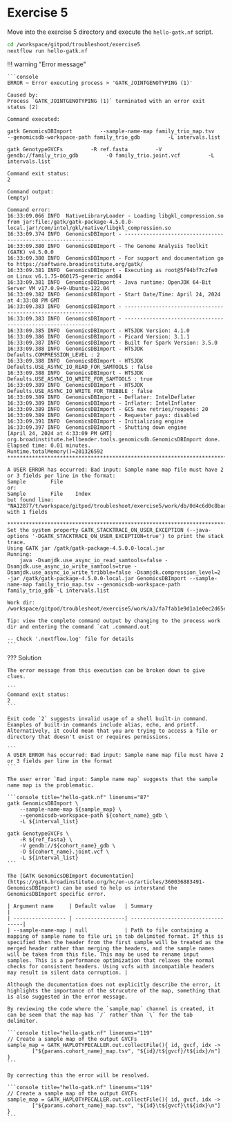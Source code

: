 # Exercise 5

Move into the exercise 5 directory and execute the `hello-gatk.nf` script.

```bash
cd /workspace/gitpod/troubleshoot/exercise5
nextflow run hello-gatk.nf
```

!!! warning "Error message"

    ```console
    ERROR ~ Error executing process > 'GATK_JOINTGENOTYPING (1)'

    Caused by:
    Process `GATK_JOINTGENOTYPING (1)` terminated with an error exit status (2)

    Command executed:

    gatk GenomicsDBImport         --sample-name-map family_trio_map.tsv         --genomicsdb-workspace-path family_trio_gdb         -L intervals.list

    gatk GenotypeGVCFs         -R ref.fasta         -V gendb://family_trio_gdb         -O family_trio.joint.vcf         -L intervals.list

    Command exit status:
    2

    Command output:
    (empty)

    Command error:
    16:33:09.066 INFO  NativeLibraryLoader - Loading libgkl_compression.so from jar:file:/gatk/gatk-package-4.5.0.0-local.jar!/com/intel/gkl/native/libgkl_compression.so
    16:33:09.374 INFO  GenomicsDBImport - ------------------------------------------------------------
    16:33:09.380 INFO  GenomicsDBImport - The Genome Analysis Toolkit (GATK) v4.5.0.0
    16:33:09.380 INFO  GenomicsDBImport - For support and documentation go to https://software.broadinstitute.org/gatk/
    16:33:09.381 INFO  GenomicsDBImport - Executing as root@5f94bf7c2fe0 on Linux v6.1.75-060175-generic amd64
    16:33:09.381 INFO  GenomicsDBImport - Java runtime: OpenJDK 64-Bit Server VM v17.0.9+9-Ubuntu-122.04
    16:33:09.382 INFO  GenomicsDBImport - Start Date/Time: April 24, 2024 at 4:33:08 PM GMT
    16:33:09.383 INFO  GenomicsDBImport - ------------------------------------------------------------
    16:33:09.383 INFO  GenomicsDBImport - ------------------------------------------------------------
    16:33:09.385 INFO  GenomicsDBImport - HTSJDK Version: 4.1.0
    16:33:09.386 INFO  GenomicsDBImport - Picard Version: 3.1.1
    16:33:09.387 INFO  GenomicsDBImport - Built for Spark Version: 3.5.0
    16:33:09.388 INFO  GenomicsDBImport - HTSJDK Defaults.COMPRESSION_LEVEL : 2
    16:33:09.388 INFO  GenomicsDBImport - HTSJDK Defaults.USE_ASYNC_IO_READ_FOR_SAMTOOLS : false
    16:33:09.388 INFO  GenomicsDBImport - HTSJDK Defaults.USE_ASYNC_IO_WRITE_FOR_SAMTOOLS : true
    16:33:09.389 INFO  GenomicsDBImport - HTSJDK Defaults.USE_ASYNC_IO_WRITE_FOR_TRIBBLE : false
    16:33:09.389 INFO  GenomicsDBImport - Deflater: IntelDeflater
    16:33:09.389 INFO  GenomicsDBImport - Inflater: IntelInflater
    16:33:09.389 INFO  GenomicsDBImport - GCS max retries/reopens: 20
    16:33:09.389 INFO  GenomicsDBImport - Requester pays: disabled
    16:33:09.391 INFO  GenomicsDBImport - Initializing engine
    16:33:09.397 INFO  GenomicsDBImport - Shutting down engine
    [April 24, 2024 at 4:33:09 PM GMT] org.broadinstitute.hellbender.tools.genomicsdb.GenomicsDBImport done. Elapsed time: 0.01 minutes.
    Runtime.totalMemory()=201326592
    ***********************************************************************

    A USER ERROR has occurred: Bad input: Sample name map file must have 2 or 3 fields per line in the format:
    Sample        File
    or:
    Sample        File    Index
    but found line: "NA12877/t/workspace/gitpod/troubleshoot/exercise5/work/db/0d4c6d0c8bad080cec4a1e09217159/reads_father.bam.g.vcf/t/workspace/gitpod/troubleshoot/exercise5/work/db/0d4c6d0c8bad080cec4a1e09217159/reads_father.bam.g.vcf.idx/nNA12882/t/workspace/gitpod/troubleshoot/exercise5/work/a7/84fe9e9038bed36bdbf620847b47c2/reads_son.bam.g.vcf/t/workspace/gitpod/troubleshoot/exercise5/work/a7/84fe9e9038bed36bdbf620847b47c2/reads_son.bam.g.vcf.idx/nNA12878/t/workspace/gitpod/troubleshoot/exercise5/work/59/a653a3855cf6f6c70bc7b42aff0a0d/reads_mother.bam.g.vcf/t/workspace/gitpod/troubleshoot/exercise5/work/59/a653a3855cf6f6c70bc7b42aff0a0d/reads_mother.bam.g.vcf.idx/n" with 1 fields

    ***********************************************************************
    Set the system property GATK_STACKTRACE_ON_USER_EXCEPTION (--java-options '-DGATK_STACKTRACE_ON_USER_EXCEPTION=true') to print the stack trace.
    Using GATK jar /gatk/gatk-package-4.5.0.0-local.jar
    Running:
        java -Dsamjdk.use_async_io_read_samtools=false -Dsamjdk.use_async_io_write_samtools=true -Dsamjdk.use_async_io_write_tribble=false -Dsamjdk.compression_level=2 -jar /gatk/gatk-package-4.5.0.0-local.jar GenomicsDBImport --sample-name-map family_trio_map.tsv --genomicsdb-workspace-path family_trio_gdb -L intervals.list

    Work dir:
    /workspace/gitpod/troubleshoot/exercise5/work/a3/fa7fab1e9d1a1e0ec2d65e87b9cebf

    Tip: view the complete command output by changing to the process work dir and entering the command `cat .command.out`

    -- Check '.nextflow.log' file for details
    ```

??? Solution

    The error message from this execution can be broken down to give clues.

    ```
    Command exit status:
    2
    ```

    Exit code `2` suggests invalid usage of a shell built-in command. Examples of built-in commands include alias, echo, and printf. Alternatively, it could mean that you are trying to access a file or directory that doesn't exist or requires permissions.

    ```
    A USER ERROR has occurred: Bad input: Sample name map file must have 2 or 3 fields per line in the format
    ```

    The user error `Bad input: Sample name map` suggests that the sample name map is the problematic.

    ```console title="hello-gatk.nf" linenums="87"
    gatk GenomicsDBImport \
        --sample-name-map ${sample_map} \
        --genomicsdb-workspace-path ${cohort_name}_gdb \
        -L ${interval_list}

    gatk GenotypeGVCFs \
        -R ${ref_fasta} \
        -V gendb://${cohort_name}_gdb \
        -O ${cohort_name}.joint.vcf \
        -L ${interval_list}
    ```

    The [GATK GenomicsDBImport documentation](https://gatk.broadinstitute.org/hc/en-us/articles/360036883491-GenomicsDBImport) can be used to help us interstand the GenomicsDBImport specific error.

    | Argument name     | Default value   | Summary                            |
    | ----------------- | ----------------| -----------------------------------|
    | --sample-name-map | null            | Path to file containing a mapping of sample name to file uri in tab delimited format. If this is specified then the header from the first sample will be treated as the merged header rather than merging the headers, and the sample names will be taken from this file. This may be used to rename input samples. This is a performance optimization that relaxes the normal checks for consistent headers. Using vcfs with incompatible headers may result in silent data corruption. |

    Although the documentation does not explicitly describe the error, it highlights the importance of the strucutre of the map, something that is also suggested in the error message.

    By reviewing the code where the `sample_map` channel is created, it can be seem that the map has `/` rather than `\` for the tab delimiter.

    ```console title="hello-gatk.nf" linenums="119"
    // Create a sample map of the output GVCFs
    sample_map = GATK_HAPLOTYPECALLER.out.collectFile(){ id, gvcf, idx ->
            ["${params.cohort_name}_map.tsv", "${id}/t${gvcf}/t${idx}/n"]
    }
    ```

    By correcting this the error will be resolved.

    ```console title="hello-gatk.nf" linenums="119"
    // Create a sample map of the output GVCFs
    sample_map = GATK_HAPLOTYPECALLER.out.collectFile(){ id, gvcf, idx ->
            ["${params.cohort_name}_map.tsv", "${id}\t${gvcf}\t${idx}\n"]
    }
    ```
